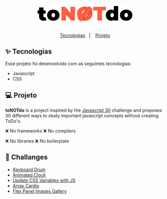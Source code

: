 <h1 align="center">
  <img alt="toNOTdo" title="toNOTdo" src="./home/assets/logo.svg" width="300"/>
</h1>

<p align="center">
  <a href="#-tecnologias">Tecnologias</a>&nbsp;&nbsp;&nbsp;|&nbsp;&nbsp;&nbsp;
  <a href="#-projeto">Projeto</a>
</p>

## ✨ Tecnologias

Esse projeto foi desenvolvido com as seguintes tecnologias:

- Javascript
- CSS

## 💻 Projeto

**toNOTdo** is a project inspired by the [Javascript 30](https://javascript30.com/) challenge and proposes 30 different ways to study important javascript concepts without creating ToDo's.

❌ No frameworks
❌ No compilers

❌ No libraries
❌ No boilerplate

<h2>🍾 Challanges</h2>

- [Keyboard Drum](https://github.com/priscilaandreani/toNOTdo/tree/main/01_drumJS)
- [Animated Clock](https://github.com/priscilaandreani/toNOTdo/tree/main/02_Clock)
- [Update CSS Variables with JS](https://github.com/priscilaandreani/to-not-do/tree/03_playing-with-js-css)
- [Array Cardio](https://github.com/priscilaandreani/to-not-do/tree/master/04-array-cardio)
- [Flex Panel Images Gallery](https://github.com/priscilaandreani/to-not-do/tree/master/05-flex-panel-gallery)
